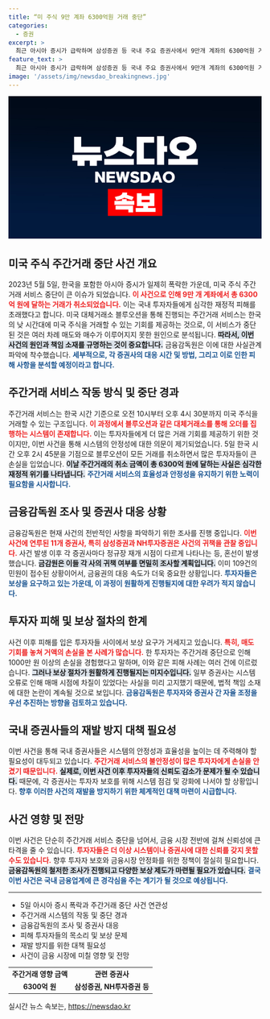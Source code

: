 ```yaml
---
title: “미 주식 9만 계좌 6300억원 거래 중단”
categories:
  - 증권
excerpt: >
  최근 아시아 증시가 급락하며 삼성증권 등 국내 주요 증권사에서 9만개 계좌의 6300억원 거래가 취소됐다. 감사원 조사로 보상 문제는 난항을 겪을 전망이며, 투자자들의 불만이 커지고 있다.
feature_text: >
  최근 아시아 증시가 급락하며 삼성증권 등 국내 주요 증권사에서 9만개 계좌의 6300억원 거래가 취소됐다. 감사원 조사로 보상 문제는 난항을 겪을 전망이며, 투자자들의 불만이 커지고 있다.
image: '/assets/img/newsdao_breakingnews.jpg'
---
```


<p><img src="/assets/img/newsdao_breakingnews.jpg" alt="firstkoreanews 속보" /></p>

<h2 data-ke-size="size26">미국 주식 주간거래 중단 사건 개요</h2>

<p data-ke-size="size16">2023년 5월 5일, 한국을 포함한 아시아 증시가 일제히 폭락한 가운데, 미국 주식 주간거래 서비스 중단이 큰 이슈가 되었습니다. <b><span style="color: #ee2323;">이 사건으로 인해 9만 개 계좌에서 총 6300억 원에 달하는 거래가 취소되었습니다.</span></b> 이는 국내 투자자들에게 심각한 재정적 피해를 초래했다고 합니다. 미국 대체거래소 블루오션을 통해 진행되는 주간거래 서비스는 한국의 낮 시간대에 미국 주식을 거래할 수 있는 기회를 제공하는 것으로, 이 서비스가 중단된 것은 여러 차례 매도와 매수가 이루어지지 못한 원인으로 분석됩니다. <b><span style="background-color: #21538527;">따라서, 이번 사건의 원인과 책임 소재를 규명하는 것이 중요합니다.</span></b> 금융감독원은 이에 대한 사실관계 파악에 착수했습니다. <b><span style="color: #1a5490;">세부적으로, 각 증권사의 대응 시간 및 방법, 그리고 이로 인한 피해 사항을 분석할 예정이라고 합니다.</span></b></p>

<h2 data-ke-size="size26">주간거래 서비스 작동 방식 및 중단 경과</h2>

<p data-ke-size="size16">주간거래 서비스는 한국 시간 기준으로 오전 10시부터 오후 4시 30분까지 미국 주식을 거래할 수 있는 구조입니다. <b><span style="color: #ee2323;">이 과정에서 블루오션과 같은 대체거래소를 통해 오더를 집행하는 시스템이 존재합니다.</span></b> 이는 투자자들에게 더 많은 거래 기회를 제공하기 위한 것이지만, 이번 사건을 통해 시스템의 안정성에 대한 의문이 제기되었습니다. 5일 한국 시간 오후 2시 45분을 기점으로 블루오션이 모든 거래를 취소하면서 많은 투자자들이 큰 손실을 입었습니다. <b><span style="background-color: #21538527;">이날 주간거래의 취소 금액이 총 6300억 원에 달하는 사실은 심각한 재정적 위기를 나타냅니다.</span></b> <b><span style="color: #1a5490;">주간거래 서비스의 효율성과 안정성을 유지하기 위한 노력이 필요함을 시사합니다.</span></b></p>

<h2 data-ke-size="size26">금융감독원 조사 및 증권사 대응 상황</h2>

<p data-ke-size="size16">금융감독원은 현재 사건의 전반적인 사항을 파악하기 위한 조사를 진행 중입니다. <b><span style="color: #ee2323;">이번 사건에 연루된 11개 증권사, 특히 삼성증권과 NH투자증권은 사건의 귀책을 관찰 중입니다.</span></b> 사건 발생 이후 각 증권사마다 정규장 재개 시점이 다르게 나타나는 등, 혼선이 발생했습니다. <b><span style="background-color: #21538527;">금감원은 이들 각 사의 귀책 여부를 면밀히 조사할 계획입니다.</span></b> 이미 109건의 민원이 접수된 상황이어서, 금융권의 대응 속도가 더욱 중요한 상황입니다. <b><span style="color: #1a5490;">투자자들은 보상을 요구하고 있는 가운데, 이 과정이 원활하게 진행될지에 대한 우려가 적지 않습니다.</span></b></p>

<h2 data-ke-size="size26">투자자 피해 및 보상 절차의 한계</h2>

<p data-ke-size="size16">사건 이후 피해를 입은 투자자들 사이에서 보상 요구가 거세지고 있습니다. <b><span style="color: #ee2323;">특히, 매도 기회를 놓쳐 거액의 손실을 본 사례가 많습니다.</span></b> 한 투자자는 주간거래 중단으로 인해 1000만 원 이상의 손실을 경험했다고 말하며, 이와 같은 피해 사례는 여러 건에 이르렀습니다. <b><span style="background-color: #21538527;">그러나 보상 절차가 원활하게 진행될지는 미지수입니다.</span></b> 일부 증권사는 시스템 오류로 인해 매매 시점에 차질이 있었다는 사실을 미리 고지했기 때문에, 법적 책임 소재에 대한 논란이 계속될 것으로 보입니다. <b><span style="color: #1a5490;">금융감독원은 투자자와 증권사 간 자율 조정을 우선 추진하는 방향을 검토하고 있습니다.</span></b></p>

<h2 data-ke-size="size26">국내 증권사들의 재발 방지 대책 필요성</h2>

<p data-ke-size="size16">이번 사건을 통해 국내 증권사들은 시스템의 안정성과 효율성을 높이는 데 주력해야 할 필요성이 대두되고 있습니다. <b><span style="color: #ee2323;">주간거래 서비스의 불안정성이 많은 투자자에게 손실을 안겼기 때문입니다.</span></b> <b><span style="background-color: #21538527;">실제로, 이번 사건 이후 투자자들의 신뢰도 감소가 문제가 될 수 있습니다.</span></b> 때문에, 각 증권사는 투자자 보호를 위해 시스템 점검 및 강화에 나서야 할 상황입니다. <b><span style="color: #1a5490;">향후 이러한 사건의 재발을 방지하기 위한 체계적인 대책 마련이 시급합니다.</span></b></p>

<h2 data-ke-size="size26">사건 영향 및 전망</h2>

<p data-ke-size="size16">이번 사건은 단순히 주간거래 서비스 중단을 넘어서, 금융 시장 전반에 걸쳐 신뢰성에 큰 타격을 줄 수 있습니다. <b><span style="color: #ee2323;">투자자들은 더 이상 시스템이나 증권사에 대한 신뢰를 갖지 못할 수도 있습니다.</span></b> 향후 투자자 보호와 금융시장 안정화를 위한 정책이 절실히 필요합니다. <b><span style="background-color: #21538527;">금융감독원의 철저한 조사가 진행되고 다양한 보상 제도가 마련될 필요가 있습니다.</span></b> <b><span style="color: #1a5490;">결국 이번 사건은 국내 금융업계에 큰 경각심을 주는 계기가 될 것으로 예상됩니다.</span></b></p>

<hr />

<ul>
    <li>5일 아시아 증시 폭락과 주간거래 중단 사건 연관성</li>
    <li>주간거래 시스템의 작동 및 중단 경과</li>
    <li>금융감독원의 조사 및 증권사 대응</li>
    <li>피해 투자자들의 목소리 및 보상 문제</li>
    <li>재발 방지를 위한 대책 필요성</li>
    <li>사건이 금융 시장에 미칠 영향 및 전망</li>
</ul>

<table style="width: 100%;">
    <tbody>
        <tr>
            <td style="text-align: center; height: 17px;"><b>주간거래 영향 금액</b></td>
            <td style="text-align: center; height: 17px;"><b>관련 증권사</b></td>
        </tr>
        <tr>
            <td style="text-align: center; height: 17px;"><b>6300억 원</b></td>
            <td style="text-align: center; height: 17px;"><b>삼성증권, NH투자증권 등</b></td>
        </tr>
    </tbody>
</table>
실시간 뉴스 속보는, <a href="https://newsdao.kr" rel="dofollow">https://newsdao.kr</a>


